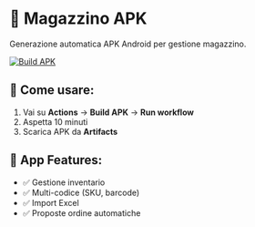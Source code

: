 # 📱 Magazzino APK

Generazione automatica APK Android per gestione magazzino.

[![Build APK](../../actions/workflows/build.yml/badge.svg)](../../actions/workflows/build.yml)

## 🚀 Come usare:
1. Vai su **Actions** → **Build APK** → **Run workflow**
2. Aspetta 10 minuti
3. Scarica APK da **Artifacts**

## 📱 App Features:
- ✅ Gestione inventario
- ✅ Multi-codice (SKU, barcode)  
- ✅ Import Excel
- ✅ Proposte ordine automatiche
